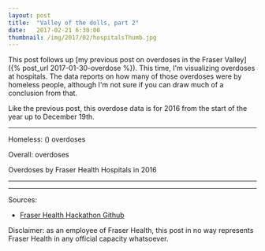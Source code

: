 ```yaml
---
layout: post
title:  "Valley of the dolls, part 2"
date:   2017-02-21 6:30:00
thumbnail: /img/2017/02/hospitalsThumb.jpg
---
```


This post follows up [my previous post on overdoses in the Fraser Valley]({% post_url 2017-01-30-overdose %}). This time, I'm visualizing overdoses at hospitals. The data reports on how many of those overdoses were by homeless people, although I'm not sure if you can draw much of a conclusion from that.

Like the previous post, this overdose data is for 2016 from the start of the year up to December 19th.

* * *

<div id="infoBox" class="infoBox hidden">
	<p class="infoTitle"><span id="label"></span></p>
	<p class="info"><span id="community"></span></p>
	<p class="info">Homeless: <span class="infoData"><span id="hlsVal"></span> (<span id="hlsPer"></span>) overdoses</span></p>
	<p class="info">Overall: <span class="infoData"><span id="ovVal"></span> overdoses</span></p>
</div>

<div class="chartTitle">Overdoses by Fraser Health Hospitals in 2016</div>

<div id="map" class="svg-container"></div>

* * *

<div id="chart"></div>

* * *

Sources: 

- [Fraser Health Hackathon Github](https://github.com/healthhackathon)

Disclaimer: as an employee of Fraser Health, this post in no way represents Fraser Health in any official capacity whatsoever.

<style>{% include 2017/02/hospitals.css %}</style>

<script src="https://d3js.org/d3.v4.min.js"></script>
<script src="https://d3js.org/topojson.v2.min.js"></script>
<script src="https://d3js.org/queue.v1.min.js"></script>
<script src="https://d3js.org/d3-ease.v1.min.js"></script>
<script>{% include 2017/02/hospitals.js %}</script>